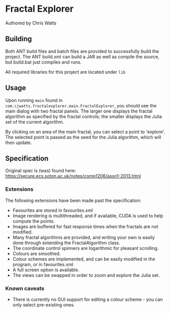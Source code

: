 # Fractal Explorer
Authored by Chris Watts

## Building
Both ANT build files and batch files are provided to successfully build the project.
The ANT build.xml can build a JAR as well as compile the source, but build.bat just compiles and runs.

All required libraries for this project are located under `lib`

## Usage
Upon running `main` found in `com.cjwatts.fractalexplorer.main.FractalExplorer`, you should see the main dialog with two fractal panels.
The larger one displays the fractal algorithm as specified by the fractal controls; the smaller displays the Julia set of the current algorithm.

By clicking on an area of the main fractal, you can select a point to 'explore'. The selected point is passed as the seed for the Julia algorithm, which will then update.

## Specification
Original spec is (was) found here: https://secure.ecs.soton.ac.uk/notes/comp1206/assn1-2013.html

### Extensions
The following extensions have been made past the specification:

  * Favourites are stored in favourites.xml
  * Image rendering is multithreaded, and if available, CUDA is used to help compute the points.
  * Images are buffered for fast response times when the fractals are not modified.
  * Many fractal algorithms are provided, and writing your own is easily done through extending the FractalAlgorithm class.
  * The coordinate control spinners are logarithmic for pleasant scrolling.
  * Colours are smoothed.
  * Colour schemes are implemented, and can be easily modified in the program, or in favourites.xml
  * A full screen option is available.
  * The views can be swapped in order to zoom and explore the Julia set.
  
### Known caveats

  * There is currently no GUI support for editing a colour scheme - you can only select pre-existing ones.  